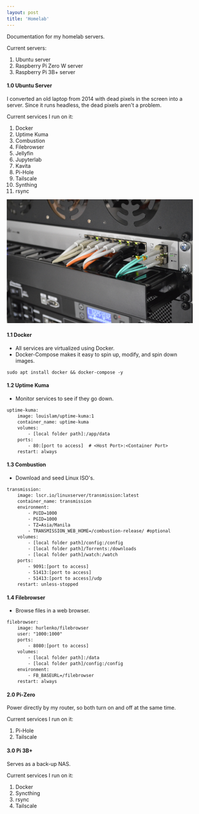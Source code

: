 ```yaml
---
layout: post
title: 'Homelab'
---
```


Documentation for my homelab servers.

Current servers:
1. Ubuntu server
2. Raspberry Pi Zero W server
3. Raspberry Pi 3B+ server

#### 1.0 Ubuntu Server

I converted an old laptop from 2014 with dead pixels in the screen into a server. Since it runs headless, the dead pixels aren't a problem.

Current services I run on it:
1. Docker
2. Uptime Kuma
3. Combustion
4. Filebrowser
5. Jellyfin
6. Jupyterlab
7. Kavita
8. Pi-Hole
9. Tailscale
10. Synthing
11. rsync

![Server](https://github.com/arneldy/arneldy.github.io/blob/956810d882daa4e38ea3432e9514979461e8a65d/assets/img/projects/homelab/server.jpg)

#### 1.1 Docker
- All services are virtualized using Docker.
- Docker-Compose makes it easy to spin up, modify, and spin down images.

```
sudo apt install docker && docker-compose -y
```

#### 1.2 Uptime Kuma
- Monitor services to see if they go down.

```
uptime-kuma:
    image: louislam/uptime-kuma:1
    container_name: uptime-kuma
    volumes:
        - [local folder path]:/app/data
    ports:
        - 80:[port to access]  # <Host Port>:<Container Port>
    restart: always

```

#### 1.3 Combustion
- Download and seed Linux ISO's.

```
transmission:
    image: lscr.io/linuxserver/transmission:latest
    container_name: transmission
    environment:
        - PUID=1000
        - PGID=1000
        - TZ=Asia/Manila
        - TRANSMISSION_WEB_HOME=/combustion-release/ #optional
    volumes:
        - [local folder path]/config:/config
        - [local folder path]/Torrents:/downloads
        - [local folder path]/watch:/watch
    ports:
        - 9091:[port to access]
        - 51413:[port to access]
        - 51413:[port to access]/udp
    restart: unless-stopped
```

#### 1.4 Filebrowser
- Browse files in a web browser.

```
filebrowser:
    image: hurlenko/filebrowser
    user: "1000:1000"
    ports:
        - 8080:[port to access]
    volumes:
        - [local folder path]:/data
        - [local folder path]/config:/config
    environment:
        - FB_BASEURL=/filebrowser
    restart: always
```

#### 2.0 Pi-Zero
Power directly by my router, so both turn on and off at the same time.

Current services I run on it:
1. Pi-Hole
2. Tailscale

#### 3.0 Pi 3B+
Serves as a back-up NAS.

Current services I run on it:
1. Docker
2. Syncthing
3. rsync
4. Tailscale